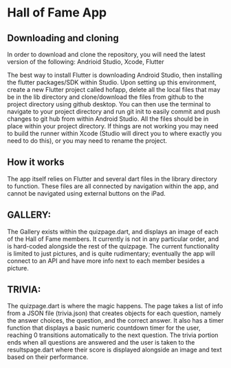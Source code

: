 # Hall of Fame App

## Downloading and cloning
In order to download and clone the repository, you will need the latest version of the following:
  Andrioid Studio,
  Xcode,
  Flutter
  
The best way to install Flutter is downloading Android Studio, then installing the flutter packages/SDK within Studio. 
Upon setting up this environment, create a new Flutter project called hofapp, delete all the local files that may be in the lib directory and clone/download the files from github to the project directory using github desktop. 
You can then use the terminal to navigate to your project directory and run git init to easily commit and push changes to git hub from within Android Studio.
All the files should be in place within your project directory. If things are not working you may need to build the runner within Xcode (Studio will direct you to where exactly you need to do this), or you may need to rename the project.

## How it works
The app itself relies on Flutter and several dart files in the library directory to function. These files are all connected by navigation within the app, and cannot be navigated using external buttons on the iPad. 

## GALLERY: 
The Gallery exists within the quizpage.dart, and displays an image of each of the Hall of Fame members. It currently is not in any particular order, and is hard-coded alongside the rest of the quizpage. The current functionality is limited to just pictures, and is quite rudimentary; eventually the app will connect to an API and have more info next to each member besides a picture.

## TRIVIA:
The quizpage.dart is where the magic happens. The page takes a list of info from a JSON file (trivia.json) that creates objects for each question, namely the answer choices, the question, and the correct answer. It also has a timer function that displays a basic numeric countdown timer for the user, reaching 0 transitions automatically to the next question. The trivia portion ends when all questions are answered and the user is taken to the resultspage.dart where their score is displayed alongside an image and text based on their performance.
